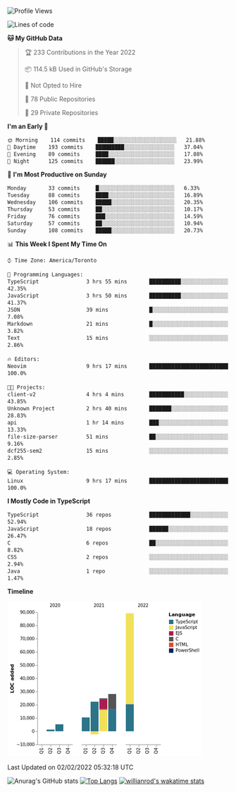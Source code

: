 <!--START_SECTION:waka-->
![Profile Views](http://img.shields.io/badge/Profile%20Views-25-blue)

![Lines of code](https://img.shields.io/badge/From%20Hello%20World%20I%27ve%20Written-179%20Thousand%20lines%20of%20code-blue)

**🐱 My GitHub Data** 

> 🏆 233 Contributions in the Year 2022
 > 
> 📦 114.5 kB Used in GitHub's Storage 
 > 
> 🚫 Not Opted to Hire
 > 
> 📜 78 Public Repositories 
 > 
> 🔑 29 Private Repositories  
 > 
**I'm an Early 🐤** 

```text
🌞 Morning    114 commits    █████░░░░░░░░░░░░░░░░░░░░   21.88% 
🌆 Daytime    193 commits    █████████░░░░░░░░░░░░░░░░   37.04% 
🌃 Evening    89 commits     ████░░░░░░░░░░░░░░░░░░░░░   17.08% 
🌙 Night      125 commits    ██████░░░░░░░░░░░░░░░░░░░   23.99%

```
📅 **I'm Most Productive on Sunday** 

```text
Monday       33 commits     █░░░░░░░░░░░░░░░░░░░░░░░░   6.33% 
Tuesday      88 commits     ████░░░░░░░░░░░░░░░░░░░░░   16.89% 
Wednesday    106 commits    █████░░░░░░░░░░░░░░░░░░░░   20.35% 
Thursday     53 commits     ██░░░░░░░░░░░░░░░░░░░░░░░   10.17% 
Friday       76 commits     ███░░░░░░░░░░░░░░░░░░░░░░   14.59% 
Saturday     57 commits     ██░░░░░░░░░░░░░░░░░░░░░░░   10.94% 
Sunday       108 commits    █████░░░░░░░░░░░░░░░░░░░░   20.73%

```


📊 **This Week I Spent My Time On** 

```text
⌚︎ Time Zone: America/Toronto

💬 Programming Languages: 
TypeScript               3 hrs 55 mins       ██████████░░░░░░░░░░░░░░░   42.35% 
JavaScript               3 hrs 50 mins       ██████████░░░░░░░░░░░░░░░   41.37% 
JSON                     39 mins             █░░░░░░░░░░░░░░░░░░░░░░░░   7.08% 
Markdown                 21 mins             █░░░░░░░░░░░░░░░░░░░░░░░░   3.82% 
Text                     15 mins             ░░░░░░░░░░░░░░░░░░░░░░░░░   2.86%

🔥 Editors: 
Neovim                   9 hrs 17 mins       █████████████████████████   100.0%

🐱‍💻 Projects: 
client-v2                4 hrs 4 mins        ███████████░░░░░░░░░░░░░░   43.85% 
Unknown Project          2 hrs 40 mins       ███████░░░░░░░░░░░░░░░░░░   28.83% 
api                      1 hr 14 mins        ███░░░░░░░░░░░░░░░░░░░░░░   13.33% 
file-size-parser         51 mins             ██░░░░░░░░░░░░░░░░░░░░░░░   9.16% 
dcf255-sem2              15 mins             ░░░░░░░░░░░░░░░░░░░░░░░░░   2.85%

💻 Operating System: 
Linux                    9 hrs 17 mins       █████████████████████████   100.0%

```

**I Mostly Code in TypeScript** 

```text
TypeScript               36 repos            █████████████░░░░░░░░░░░░   52.94% 
JavaScript               18 repos            ██████░░░░░░░░░░░░░░░░░░░   26.47% 
C                        6 repos             ██░░░░░░░░░░░░░░░░░░░░░░░   8.82% 
CSS                      2 repos             ░░░░░░░░░░░░░░░░░░░░░░░░░   2.94% 
Java                     1 repo              ░░░░░░░░░░░░░░░░░░░░░░░░░   1.47%

```


**Timeline**

![Chart not found](https://raw.githubusercontent.com/wise-introvert/wise-introvert/master/charts/bar_graph.png) 


 Last Updated on 02/02/2022 05:32:18 UTC
<!--END_SECTION:waka-->

![Anurag's GitHub stats](https://github-readme-stats.vercel.app/api?username=wise-introvert&count_private=true&show_icons=true)
[![Top Langs](https://github-readme-stats.vercel.app/api/top-langs/?username=wise-introvert&langs_count=10)](https://github.com/anuraghazra/github-readme-stats)
[![willianrod's wakatime stats](https://github-readme-stats.vercel.app/api/wakatime?username=wiseintrovert)](https://github.com/anuraghazra/github-readme-stats)
